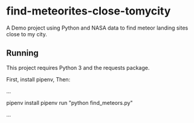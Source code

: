 # find-meteorites-close-tomycity
A Demo project using Python and NASA data to find meteor landing sites close to my city.

## Running

This project requires Python 3 and the requests package.

First, install pipenv, Then:

...

pipenv install
pipenv run "python find_meteors.py"

...